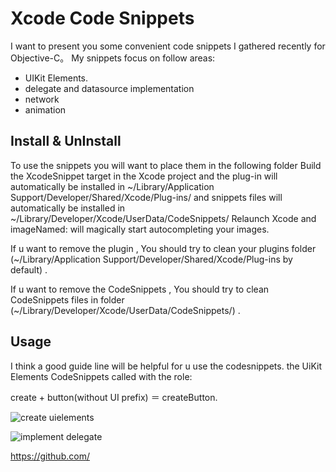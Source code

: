 
# Xcode Code Snippets
I want to present you some convenient code snippets I gathered recently for Objective-C。 My snippets focus on follow areas:

* UIKit Elements.  
* delegate and datasource implementation
* network
* animation

## Install & UnInstall
To use the snippets you will want to place them in the following folder
Build the XcodeSnippet target in the Xcode project and the plug-in will automatically be installed in 
~/Library/Application Support/Developer/Shared/Xcode/Plug-ins/  and snippets files will automatically be installed in ~/Library/Developer/Xcode/UserData/CodeSnippets/   Relaunch Xcode and imageNamed: will magically start autocompleting your images.

If u want to remove the plugin , You should try to clean your plugins folder (~/Library/Application Support/Developer/Shared/Xcode/Plug-ins by default) . 

If u want to remove the CodeSnippets , You should try to clean CodeSnippets files in folder (~/Library/Developer/Xcode/UserData/CodeSnippets/) . 


## Usage
I think a good guide line will be helpful for u use the codesnippets.   the UiKit Elements CodeSnippets called with the role:

create + button(without UI prefix) ＝  createButton.

![create uielements](https://raw.githubusercontent.com/suruiqiang/XcodeSnippet/master/screenshot/create_ui_elements.gif)  


![implement delegate](https://raw.githubusercontent.com/suruiqiang/XcodeSnippet/master/screenshot/implement_delegate_datasource.gif)  


https://github.com/